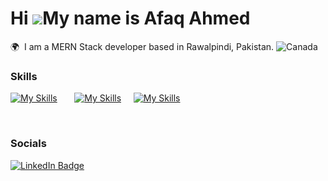 Hi ![](https://user-images.githubusercontent.com/18350557/176309783-0785949b-9127-417c-8b55-ab5a4333674e.gif)My name is Afaq Ahmed
========================================================================================================================================

🌍  I am a MERN Stack developer based in Rawalpindi, Pakistan. ![Canada](https://raw.githubusercontent.com/stevenrskelton/flag-icon/master/png/16/country-4x3/ca.png "Pakistan")
<br/>

### Skills

[![My Skills](https://skillicons.dev/icons?i=html,css,js)](https://skillicons.dev) &nbsp;&nbsp;&nbsp;&nbsp;&nbsp; [![My Skills](https://skillicons.dev/icons?i=react,nodejs,express,mongodb,firebase)](https://skillicons.dev) &nbsp;&nbsp;&nbsp;&nbsp;[![My Skills](https://skillicons.dev/icons?i=materialui,bootstrap,figma)](https://skillicons.dev)

<br/>

### Socials

<div id="badges">
  <a href="https://www.linkedin.com/in/afaaaq85/">
    <img src="https://img.shields.io/badge/LinkedIn-blue?style=for-the-badge&logo=linkedin&logoColor=white" alt="LinkedIn Badge"/>
  </a>
</div>

